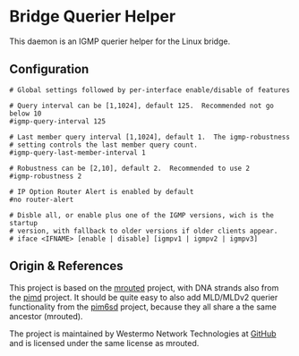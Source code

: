 Bridge Querier Helper
=====================

This daemon is an IGMP querier helper for the Linux bridge.


Configuration
-------------

```ApacheConf
# Global settings followed by per-interface enable/disable of features

# Query interval can be [1,1024], default 125.  Recommended not go below 10
#igmp-query-interval 125

# Last member query interval [1,1024], default 1.  The igmp-robustness
# setting controls the last member query count.
#igmp-query-last-member-interval 1

# Robustness can be [2,10], default 2.  Recommended to use 2
#igmp-robustness 2

# IP Option Router Alert is enabled by default
#no router-alert

# Disble all, or enable plus one of the IGMP versions, wich is the startup
# version, with fallback to older versions if older clients appear.
# iface <IFNAME> [enable | disable] [igmpv1 | igmpv2 | igmpv3]
```


Origin & References
-------------------

This project is based on the [mrouted][] project, with DNA strands also from
the [pimd][] project.  It should be quite easy to also add MLD/MLDv2 querier
functionality from the [pim6sd][] project, because they all share a the same
ancestor (mrouted).

The project is maintained by Westermo Network Technologies at [GitHub][] and
is licensed under the same license as mrouted.

[mrouted]: https://github.com/troglobit/mrouted/
[pimd]:    https://github.com/troglobit/pimd/
[pim6sd]:  https://github.com/troglobit/pim6sd/
[GitHub]:  https://github.com/westermo/querierd/
